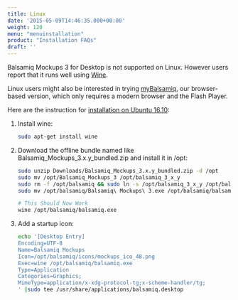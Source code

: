 ```yaml
---
title: Linux
date: '2015-05-09T14:46:35.000+00:00'
weight: 120
menu: "menuinstallation"
product: "Installation FAQs"
draft: ''
---
```

Balsamiq Mockups 3 for Desktop is not supported on Linux.  However users report that it runs well using [Wine](https://www.winehq.org/).

Linux users might also be interested in trying [myBalsamiq](https://balsamiq.com/products/mockups/mybalsamiq), our browser-based version, which only requires a modern browser and the Flash Player.

Here are the instruction for [installation on Ubuntu 16.10](https://docs.google.com/spreadsheets/d/1kLIYKYRsan_nvqGSZF-xJNxMkivH7uNdd6F-xY0hAUM):

1. Install wine:

    ```bash
    sudo apt-get install wine
    ```

2. Download the offline bundle named like Balsamiq_Mockups_3.x.y_bundled.zip and install it in /opt:

    ```bash
    sudo unzip Downloads/Balsamiq_Mockups_3.x.y_bundled.zip -d /opt
    sudo mv /opt/Balsamiq_Mockups_3 /opt/balsamiq_3_x_y
    sudo rm -f /opt/balsamiq && sudo ln -s /opt/balsamiq_3_x_y /opt/balsamiq
    sudo mv /opt/balsamiq/Balsamiq\ Mockups\ 3.exe /opt/balsamiq/balsamiq.exe

    # This Should Now Work
    wine /opt/balsamiq/balsamiq.exe
    ```

3. Add a startup icon:

    ```bash
    echo '[Desktop Entry]
    Encoding=UTF-8
    Name=Balsamiq Mockups
    Icon=/opt/balsamiq/icons/mockups_ico_48.png
    Exec=wine /opt/balsamiq/balsamiq.exe
    Type=Application
    Categories=Graphics;
    MimeType=application/x-xdg-protocol-tg;x-scheme-handler/tg;
    ' |sudo tee /usr/share/applications/balsamiq.desktop
    ```
